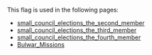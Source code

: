 This flag is used in the following pages:
 - [small_council_elections_the_second_member](../events/small_council_elections_the_second_member.md)
 - [small_council_elections_the_third_member](../events/small_council_elections_the_third_member.md)
 - [small_council_elections_the_fourth_member](../events/small_council_elections_the_fourth_member.md)
 - [Bulwar_Missions](../missions/Bulwar_Missions.md)
